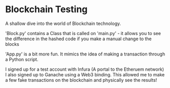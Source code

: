 # Blockchain Testing

A shallow dive into the world of Blockchain technology.

'Block.py' contains a Class that is called on 'main.py' - it allows you to see the difference in the hashed code if you make a manual change to the blocks

'App.py' is a bit more fun. It mimics the idea of making a transaction through a Python script. 

I signed up for a test account with Infura (A portal to the Etheruem network) I also signed up to Ganache using a Web3 binding. This allowed me to make a few fake transactions on the blockchain and physically see the results! 


